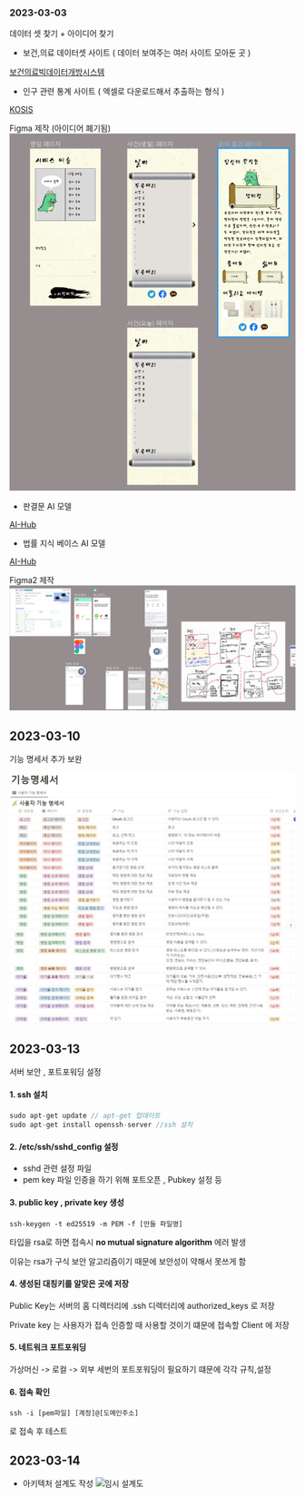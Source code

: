 ### 2023-03-03

데이터 셋 찾기 + 아이디어 찾기
- 보건,의료 데이터셋 사이트 ( 데이터 보여주는 여러 사이트 모아둔 곳 )

[보건의료빅데이터개방시스템](https://opendata.hira.or.kr/home.do)

- 인구 관련 통계 사이트 ( 엑셀로 다운로드해서 추출하는 형식 )

[KOSIS](https://kosis.kr/statHtml/statHtml.do?orgId=350&tblId=DT_35007_N130)


Figma 제작 (아이디어 폐기됨) <br>
![Figma](./Figma.PNG)


- 판결문 AI 모델

[AI-Hub](https://aihub.or.kr/aihubdata/data/view.do?currMenu=115&topMenu=100&aihubDataSe=realm&dataSetSn=580)


- 법률 지식 베이스 AI 모델

[AI-Hub](https://aihub.or.kr/aihubdata/data/view.do?currMenu=115&topMenu=100&aihubDataSe=realm&dataSetSn=99)


Figma2 제작
![Figma2](./Figma_20230307.PNG)

## 2023-03-10
기능 명세서 추가 보완

![기능명세서](./기능명세서_1.PNG)
![기능명세서](./기능명세서_2.PNG)

## 2023-03-13

서버 보안 , 포트포워딩 설정

#### 1. ssh 설치
```java 
sudo apt-get update // apt-get 업데이트
sudo apt-get install openssh-server //ssh 설치
```

#### 2. /etc/ssh/sshd_config 설정
- sshd 관련 설정 파일
- pem key 파일 인증을 하기 위해 포트오픈 , Pubkey 설정 등 


#### 3. public key , private key 생성
```
ssh-keygen -t ed25519 -m PEM -f [만들 파일명]
```

타입을 rsa로 하면 접속시 __no mutual signature algorithm__ 에러 발생

이유는 rsa가 구식 보안 알고리즘이기 때문에 보안성이 약해서 못쓰게 함


#### 4. 생성된 대칭키를 알맞은 곳에 저장

Public Key는 서버의 홈 디렉터리에 .ssh 디렉터리에 authorized_keys 로 저장

Private key 는 사용자가 접속 인증할 때 사용할 것이기 떄문에 접속할 Client 에 저장


#### 5. 네트워크 포트포워딩

가상머신 -> 로컬 -> 외부 세번의 포트포워딩이 필요하기 떄문에 각각 규칙,설정

#### 6. 접속 확인
```
ssh -i [pem파일] [계정]@[도메인주소] 
```
로 접속 후 테스트


## 2023-03-14

- 아키텍처 설계도 작성
![임시 설계도](./임시_설계도.png)
